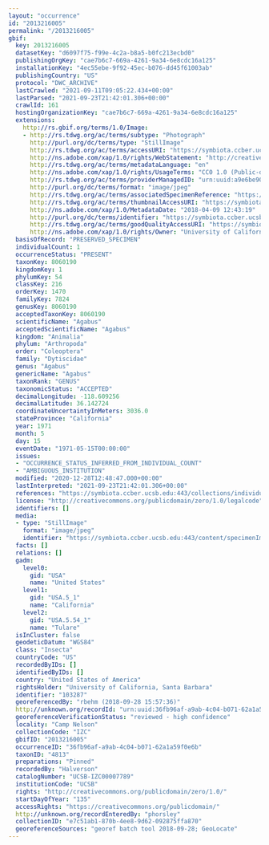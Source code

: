 ```yaml
---
layout: "occurrence"
id: "2013216005"
permalink: "/2013216005"
gbif:
  key: 2013216005
  datasetKey: "d6097f75-f99e-4c2a-b8a5-b0fc213ecbd0"
  publishingOrgKey: "cae7b6c7-669a-4261-9a34-6e8cdc16a125"
  installationKey: "4ec55ebe-9f92-45ec-b076-dd45f61003ab"
  publishingCountry: "US"
  protocol: "DWC_ARCHIVE"
  lastCrawled: "2021-09-11T09:05:22.434+00:00"
  lastParsed: "2021-09-23T21:42:01.306+00:00"
  crawlId: 161
  hostingOrganizationKey: "cae7b6c7-669a-4261-9a34-6e8cdc16a125"
  extensions:
    http://rs.gbif.org/terms/1.0/Image:
    - http://rs.tdwg.org/ac/terms/subtype: "Photograph"
      http://purl.org/dc/terms/type: "StillImage"
      http://rs.tdwg.org/ac/terms/accessURI: "https://symbiota.ccber.ucsb.edu:443/content/specimenImages/UCSB_IZC/UCSB-IZC00007/UCSB-IZC00007789_lg.jpg"
      http://ns.adobe.com/xap/1.0/rights/WebStatement: "http://creativecommons.org/publicdomain/zero/1.0/"
      http://rs.tdwg.org/ac/terms/metadataLanguage: "en"
      http://ns.adobe.com/xap/1.0/rights/UsageTerms: "CC0 1.0 (Public-domain)"
      http://rs.tdwg.org/ac/terms/providerManagedID: "urn:uuid:a9e6be90-1e92-4723-b797-27708759946b"
      http://purl.org/dc/terms/format: "image/jpeg"
      http://rs.tdwg.org/ac/terms/associatedSpecimenReference: "https://symbiota.ccber.ucsb.edu:443/collections/individual/index.php?occid=103287"
      http://rs.tdwg.org/ac/terms/thumbnailAccessURI: "https://symbiota.ccber.ucsb.edu:443/content/specimenImages/UCSB_IZC/UCSB-IZC00007/UCSB-IZC00007789_tn.jpg"
      http://ns.adobe.com/xap/1.0/MetadataDate: "2018-04-09 12:43:19"
      http://purl.org/dc/terms/identifier: "https://symbiota.ccber.ucsb.edu:443/content/specimenImages/UCSB_IZC/UCSB-IZC00007/UCSB-IZC00007789_lg.jpg"
      http://rs.tdwg.org/ac/terms/goodQualityAccessURI: "https://symbiota.ccber.ucsb.edu:443/content/specimenImages/UCSB_IZC/UCSB-IZC00007/UCSB-IZC00007789.jpg"
      http://ns.adobe.com/xap/1.0/rights/Owner: "University of California, Santa Barbara"
  basisOfRecord: "PRESERVED_SPECIMEN"
  individualCount: 1
  occurrenceStatus: "PRESENT"
  taxonKey: 8060190
  kingdomKey: 1
  phylumKey: 54
  classKey: 216
  orderKey: 1470
  familyKey: 7824
  genusKey: 8060190
  acceptedTaxonKey: 8060190
  scientificName: "Agabus"
  acceptedScientificName: "Agabus"
  kingdom: "Animalia"
  phylum: "Arthropoda"
  order: "Coleoptera"
  family: "Dytiscidae"
  genus: "Agabus"
  genericName: "Agabus"
  taxonRank: "GENUS"
  taxonomicStatus: "ACCEPTED"
  decimalLongitude: -118.609256
  decimalLatitude: 36.142724
  coordinateUncertaintyInMeters: 3036.0
  stateProvince: "California"
  year: 1971
  month: 5
  day: 15
  eventDate: "1971-05-15T00:00:00"
  issues:
  - "OCCURRENCE_STATUS_INFERRED_FROM_INDIVIDUAL_COUNT"
  - "AMBIGUOUS_INSTITUTION"
  modified: "2020-12-28T12:48:47.000+00:00"
  lastInterpreted: "2021-09-23T21:42:01.306+00:00"
  references: "https://symbiota.ccber.ucsb.edu:443/collections/individual/index.php?occid=103287"
  license: "http://creativecommons.org/publicdomain/zero/1.0/legalcode"
  identifiers: []
  media:
  - type: "StillImage"
    format: "image/jpeg"
    identifier: "https://symbiota.ccber.ucsb.edu:443/content/specimenImages/UCSB_IZC/UCSB-IZC00007/UCSB-IZC00007789_lg.jpg"
  facts: []
  relations: []
  gadm:
    level0:
      gid: "USA"
      name: "United States"
    level1:
      gid: "USA.5_1"
      name: "California"
    level2:
      gid: "USA.5.54_1"
      name: "Tulare"
  isInCluster: false
  geodeticDatum: "WGS84"
  class: "Insecta"
  countryCode: "US"
  recordedByIDs: []
  identifiedByIDs: []
  country: "United States of America"
  rightsHolder: "University of California, Santa Barbara"
  identifier: "103287"
  georeferencedBy: "rbehm (2018-09-28 15:57:36)"
  http://unknown.org/recordId: "urn:uuid:36fb96af-a9ab-4c04-b071-62a1a59f0e6b"
  georeferenceVerificationStatus: "reviewed - high confidence"
  locality: "Camp Nelson"
  collectionCode: "IZC"
  gbifID: "2013216005"
  occurrenceID: "36fb96af-a9ab-4c04-b071-62a1a59f0e6b"
  taxonID: "4813"
  preparations: "Pinned"
  recordedBy: "Halverson"
  catalogNumber: "UCSB-IZC00007789"
  institutionCode: "UCSB"
  rights: "http://creativecommons.org/publicdomain/zero/1.0/"
  startDayOfYear: "135"
  accessRights: "https://creativecommons.org/publicdomain/"
  http://unknown.org/recordEnteredBy: "phorsley"
  collectionID: "e7c51ab1-870b-4ee8-9d62-092875ffa870"
  georeferenceSources: "georef batch tool 2018-09-28; GeoLocate"
---
```

